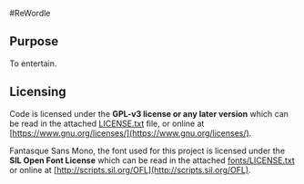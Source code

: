 #ReWordle
## Purpose
To entertain.
## Licensing
Code is licensed under the **GPL-v3 license or any later version** which can be read
in the attached [LICENSE.txt](LICENSE.txt) file, or online at
[https://www.gnu.org/licenses/](https://www.gnu.org/licenses/).

Fantasque Sans Mono, the font used for this project is licensed
under the **SIL Open Font License** which can be read in the
attached [fonts/LICENSE.txt](assets/fonts/LICENSE.txt) or online at
[http://scripts.sil.org/OFL](http://scripts.sil.org/OFL).